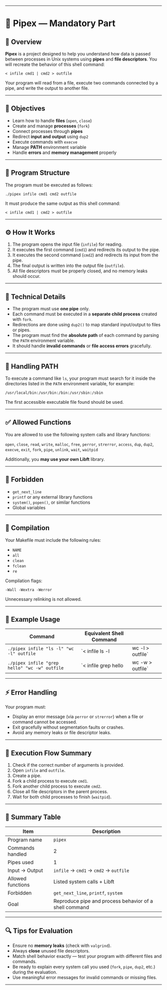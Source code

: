 
---

# 🧩 Pipex — Mandatory Part

## 📖 Overview

**Pipex** is a project designed to help you understand how data is passed between processes in Unix systems using **pipes** and **file descriptors**.
You will recreate the behavior of this shell command:

```
< infile cmd1 | cmd2 > outfile
```

Your program will read from a file, execute two commands connected by a pipe, and write the output to another file.

---

## 🎯 Objectives

* Learn how to handle **files** (`open`, `close`)
* Create and manage **processes** (`fork`)
* Connect processes through **pipes**
* Redirect **input and output** using `dup2`
* Execute commands with `execve`
* Manage **PATH** environment variable
* Handle **errors** and **memory management** properly

---

## 🧱 Program Structure

The program must be executed as follows:

```
./pipex infile cmd1 cmd2 outfile
```

It must produce the same output as this shell command:

```
< infile cmd1 | cmd2 > outfile
```

---

## ⚙️ How It Works

1. The program opens the input file (`infile`) for reading.
2. It executes the first command (`cmd1`) and redirects its output to the pipe.
3. It executes the second command (`cmd2`) and redirects its input from the pipe.
4. The final output is written into the output file (`outfile`).
5. All file descriptors must be properly closed, and no memory leaks should occur.

---

## 🧠 Technical Details

* The program must use **one pipe** only.
* Each command must be executed in a **separate child process** created with `fork`.
* Redirections are done using `dup2()` to map standard input/output to files or pipes.
* The program must find the **absolute path** of each command by parsing the `PATH` environment variable.
* It should handle **invalid commands** or **file access errors** gracefully.

---

## 🧩 Handling PATH

To execute a command like `ls`, your program must search for it inside the directories listed in the `PATH` environment variable, for example:

```
/usr/local/bin:/usr/bin:/bin:/usr/sbin:/sbin
```

The first accessible executable file found should be used.

---

## ✅ Allowed Functions

You are allowed to use the following system calls and library functions:

`open`, `close`, `read`, `write`, `malloc`, `free`, `perror`, `strerror`, `access`, `dup`, `dup2`, `execve`, `exit`, `fork`, `pipe`, `unlink`, `wait`, `waitpid`

Additionally, you **may use your own Libft** library.

---

## 🚫 Forbidden

* `get_next_line`
* `printf` or any external library functions
* `system()`, `popen()`, or similar functions
* Global variables

---

## 🧾 Compilation

Your Makefile must include the following rules:

* `NAME`
* `all`
* `clean`
* `fclean`
* `re`

Compilation flags:

```
-Wall -Wextra -Werror
```

Unnecessary relinking is not allowed.

---

## 🧪 Example Usage

| Command                                       | Equivalent Shell Command |                  |
| --------------------------------------------- | ------------------------ | ---------------- |
| `./pipex infile "ls -l" "wc -l" outfile`      | `< infile ls -l          | wc -l > outfile` |
| `./pipex infile "grep hello" "wc -w" outfile` | `< infile grep hello     | wc -w > outfile` |

---

## ⚡ Error Handling

Your program must:

* Display an error message (via `perror` or `strerror`) when a file or command cannot be accessed.
* Exit gracefully without segmentation faults or crashes.
* Avoid any memory leaks or file descriptor leaks.

---

## 🧩 Execution Flow Summary

1. Check if the correct number of arguments is provided.
2. Open `infile` and `outfile`.
3. Create a pipe.
4. Fork a child process to execute `cmd1`.
5. Fork another child process to execute `cmd2`.
6. Close all file descriptors in the parent process.
7. Wait for both child processes to finish (`waitpid`).

---

## 🧭 Summary Table

| Item              | Description                                            |
| ----------------- | ------------------------------------------------------ |
| Program name      | `pipex`                                                |
| Commands handled  | 2                                                      |
| Pipes used        | 1                                                      |
| Input → Output    | `infile` → `cmd1` → `cmd2` → `outfile`                 |
| Allowed functions | Listed system calls + Libft                            |
| Forbidden         | `get_next_line`, `printf`, `system`                    |
| Goal              | Reproduce pipe and process behavior of a shell command |

---

## 🔍 Tips for Evaluation

* Ensure no **memory leaks** (check with `valgrind`).
* Always **close** unused file descriptors.
* Match shell behavior exactly — test your program with different files and commands.
* Be ready to explain every system call you used (`fork`, `pipe`, `dup2`, etc.) during the evaluation.
* Use meaningful error messages for invalid commands or missing files.

---
